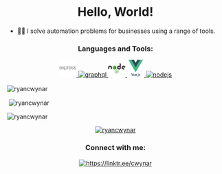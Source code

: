 <h1 align="center">Hello, World!</h1>

- 👨‍💻 I solve automation problems for businesses using a range of tools.

<h3 align="center">Languages and Tools:</h3>
<p align="center"> <a href="https://expressjs.com" target="_blank" rel="noreferrer"> <img src="https://raw.githubusercontent.com/devicons/devicon/master/icons/express/express-original-wordmark.svg" alt="express" width="40" height="40"/> </a> <a href="https://graphql.org" target="_blank" rel="noreferrer"> <img src="https://www.vectorlogo.zone/logos/graphql/graphql-icon.svg" alt="graphql" width="40" height="40"/> </a> <a href="https://nodejs.org" target="_blank" rel="noreferrer"> <img src="https://raw.githubusercontent.com/devicons/devicon/master/icons/nodejs/nodejs-original-wordmark.svg" alt="nodejs" width="40" height="40"/> </a> <a href="https://vuejs.org/" target="_blank" rel="noreferrer"> <img src="https://raw.githubusercontent.com/devicons/devicon/master/icons/vuejs/vuejs-original-wordmark.svg" alt="vuejs" width="40" height="40"/> </a> 
<a href="https://cdnlogo.com/logo/solidity_63893.html"><img src="https://cdn.cdnlogo.com/logos/s/73/solidity.svg" alt="nodejs" width="40" height="40"/></a>
</p>


<p><img align="center" src="https://github-readme-stats.vercel.app/api/top-langs?username=ryancwynar&show_icons=true&locale=en&layout=compact" alt="ryancwynar" /></p>

<p>&nbsp;<img align="center" src="https://github-readme-stats.vercel.app/api?username=ryancwynar&show_icons=true&locale=en" alt="ryancwynar" /></p>

<p><img align="center" src="https://github-readme-streak-stats.herokuapp.com/?user=ryancwynar&" alt="ryancwynar" /></p>

<p align="center"> <a href="https://github.com/ryo-ma/github-profile-trophy"><img src="https://github-profile-trophy.vercel.app/?username=ryancwynar" alt="ryancwynar" /></a> </p>

<h3 align="center">Connect with me:</h3>
<p align="center">
<a href="https://linktr.ee/cwynar" target="blank"><img align="center"
src="https://cdn.cdnlogo.com/logos/l/18/linktree.svg" alt="https://linktr.ee/cwynar" height="30" width="40"/></a></p>
